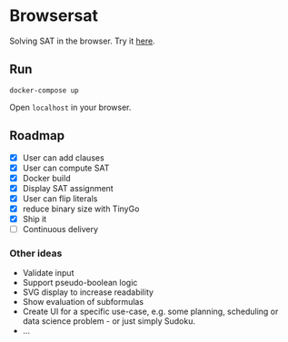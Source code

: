 # Browsersat

Solving SAT in the browser. Try it [here](https://browsersat.com).

## Run
    docker-compose up

Open `localhost` in your browser.

## Roadmap
- [x] User can add clauses
- [x] User can compute SAT
- [x] Docker build
- [x] Display SAT assignment
- [x] User can flip literals
- [x] reduce binary size with TinyGo
- [x] Ship it
- [ ] Continuous delivery 

### Other ideas
* Validate input
* Support pseudo-boolean logic
* SVG display to increase readability
* Show evaluation of subformulas
* Create UI for a specific use-case, e.g. some planning, scheduling or data science problem - or just simply Sudoku.
* ...
